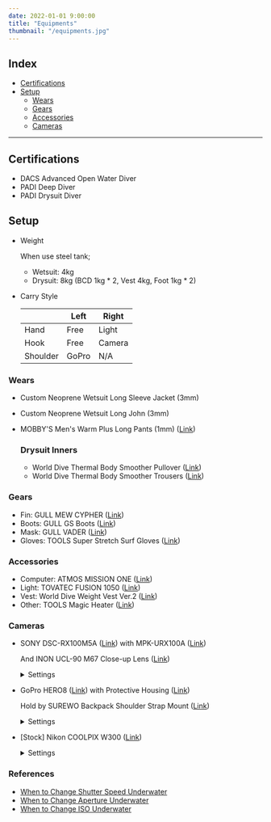 ```yaml
---
date: 2022-01-01 9:00:00
title: "Equipments"
thumbnail: "/equipments.jpg"
---
```


## Index

- [Certifications](#certifications)
- [Setup](#setup)
  - [Wears](#wears)
  - [Gears](#gears)
  - [Accessories](#accessories)
  - [Cameras](#cameras)

---

<h2 id="certifications">Certifications</h2>

- DACS Advanced Open Water Diver
- PADI Deep Diver
- PADI Drysuit Diver

<h2 id="setup">Setup</h2>

- Weight

  When use steel tank;

  - Wetsuit: 4kg
  - Drysuit: 8kg (BCD 1kg \* 2, Vest 4kg, Foot 1kg \* 2)

- Carry Style

  |          | Left  | Right  |
  | -------- | ----- | ------ |
  | Hand     | Free  | Light  |
  | Hook     | Free  | Camera |
  | Shoulder | GoPro | N/A    |

<h3 id="wears">Wears</h2>

- Custom Neoprene Wetsuit Long Sleeve Jacket (3mm)
- Custom Neoprene Wetsuit Long John (3mm)
- MOBBY'S Men's Warm Plus Long Pants (1mm) ([Link](https://www.mobby.co.jp/products/warm_plus_men_lp/))

  ### Drysuit Inners

  - World Dive Thermal Body Smoother Pullover ([Link](https://www.amazon.co.jp/dp/B00EUWJYUG))
  - World Dive Thermal Body Smoother Trousers ([Link](https://www.amazon.co.jp/dp/B00EUWC0ES))

<h3 id="gears">Gears</h2>

- Fin: GULL MEW CYPHER ([Link](https://gull.kinugawa-net.co.jp/products/fins/mewcypher/))
- Boots: GULL GS Boots ([Link](https://gull.kinugawa-net.co.jp/products/boots_gloves/boots/mens/gsboots_m/))
- Mask: GULL VADER ([Link](https://gull.kinugawa-net.co.jp/products/mask/vader/))
- Gloves: TOOLS Super Stretch Surf Gloves ([Link](https://www.amazon.co.jp/dp/B00GCYSAZU))

<h3 id="accessories">Accessories</h2>

- Computer: ATMOS MISSION ONE ([Link](https://www.atmos.app/missionone/))
- Light: TOVATEC FUSION 1050 ([Link](https://tovatec.com/collections/lights/products/fus1050))
- Vest: World Dive Weight Vest Ver.2 ([Link](https://www.amazon.co.jp/dp/B00EVEKSZI/))
- Other: TOOLS Magic Heater ([Link](https://www.amazon.co.jp/dp/B00PRM3IAK))

<h3 id="cameras">Cameras</h2>

- SONY DSC-RX100M5A ([Link](https://www.sony.jp/cyber-shot/products/DSC-RX100M5A/spec.html)) with MPK-URX100A ([Link](https://www.sony.jp/cyber-shot/products/MPK-URX100A/))

  And INON UCL-90 M67 Close-up Lens ([Link](http://www.inon.co.jp/products/lens/ucl90m67/spec.html))

  <details><summary>Settings</summary>

  - Software Version: 1.0

  - Defaults

    - f</I>/1.8
    - AV (Aperture-value) mode

  - Picture Settings

    - File Format: RAW+JPEG
    - JPEG Quality: Fine
    - JPEG Image Size: L (20M)
    - Aspect Ratio: 3:2 (Standard Film)
    - Focus Mode: Single-shot AF or Continuous AF
    - Focus Area: Center
    - White Balance: Underwater Auto
    - Flash Mode: Flash Off
    - ISO: AUTO
    - ISO AUTO Min. SS: 1/500 \* Means preventing high ISO
    - AF illuminator: Off
    - Face Prty In Mlti Mtr: Off
    - DRO / Auto HDR: Off
    - Regist. Faces Priority: Off

  - Video Settings

    - File Format: XAVC S HD

  - Setup

    Pwr Save Start Time: 1 Min

  </details>

- GoPro HERO8 ([Link](https://gopro.com/en/us/shop/cameras/hero8-black/CHDHX-801-master.html)) with Protective Housing ([Link](https://gopro.com/en/us/shop/mounts-accessories/hero8-black-protective-housing/AJDIV-001.html))

  Hold by SUREWO Backpack Shoulder Strap Mount ([Link](https://www.amazon.co.jp/dp/B0975S3CPJ))

  <details><summary>Settings</summary>

  - Software Version: 2.51

  - Preferences

    - Voice Control: Off
    - Screen Saver: 1 Min
    - Auto Power Off: 5 Min

  - Standard Profile

    - Resolution: 4K
    - FPS: 60
    - Lens: Wide (Default)
    - HyperSmooth: On (Default)
    - Clips: Off (Default)
    - Bit Rate: High
    - EV Comp -0.5
    - White Balance: 5000K
    - ISO Min: 100 (Default)
    - ISO Max: 100
    - Sharpness: Medium
    - Color: Flat
    - RAW Audio: Off (Default)
    - Wind: Auto (Default)

  </details>

- [Stock] Nikon COOLPIX W300 ([Link](https://www.nikon-image.com/products/compact/lineup/w300/spec.html))

    <details><summary>Settings</summary>

  - Software Version: 1.5

  - Picture Settings

    - Resolution: 4608 x 3456

  - Movie Settings

    - RES/FPS: 1080/60p
    - AF Mode: AF-F

  - Setup Menu

    - Underwater Flash: ON
    - Action Control Response: 1
    - Playback Action Control: OFF
    - Auto Off: 1m
      LED Light Timer: 5m

    </details>

<h3 id="references">References</h3>

- [When to Change Shutter Speed Underwater](https://www.ikelite.com/blogs/advanced-techniques/when-to-change-iso-underwater)
- [When to Change Aperture Underwater](https://www.ikelite.com/blogs/advanced-techniques/when-to-change-aperture-underwater)
- [When to Change ISO Underwater](https://www.ikelite.com/blogs/advanced-techniques/when-to-change-iso-underwater)
